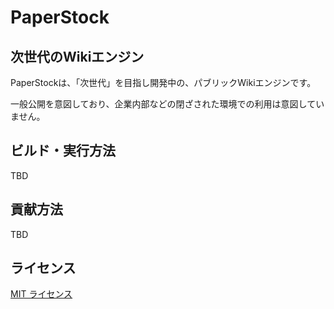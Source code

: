 # PaperStock

## 次世代のWikiエンジン

PaperStockは、「次世代」を目指し開発中の、パブリックWikiエンジンです。

一般公開を意図しており、企業内部などの閉ざされた環境での利用は意図していません。

## ビルド・実行方法

TBD

## 貢献方法

TBD

## ライセンス

[MIT ライセンス](LICENSE)